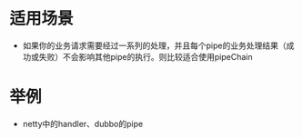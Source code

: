 # 适用场景
* 如果你的业务请求需要经过一系列的处理，并且每个pipe的业务处理结果（成功或失败）不会影响其他pipe的执行。则比较适合使用pipeChain
# 举例
* netty中的handler、dubbo的pipe